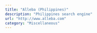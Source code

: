 ```yaml
---
title: "Alleba (Philippines)"
description: "Philippines search engine"
url: "http://www.alleba.com"
category: "Miscellaneous"
---
```


